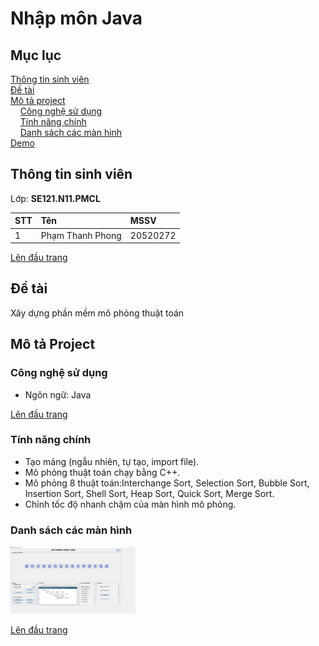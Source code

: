 # Nhập môn Java
<a name="top"><a>
## Mục lục

[Thông tin sinh viên](#info)\
[Đề tài](#topic)\
[Mô tả project](#project)\
&nbsp;&nbsp;&nbsp; [Công nghệ sử dụng](#use)\
&nbsp;&nbsp;&nbsp; [Tính năng chính](#main-feature)\
&nbsp;&nbsp;&nbsp; [Danh sách các màn hình](#screen)\
[Demo](#demo)

## Thông tin sinh viên <a name="info"></a>

Lớp: **SE121.N11.PMCL** 

| STT  | Tên                | MSSV      |
|:-----|:-------------------|:----------|
|  1   |  Phạm Thanh Phong  | 20520272  |

[Lên đầu trang](#top)
## Đề tài <a name="topic"></a>

Xây dựng phần mềm mô phỏng thuật toán

## Mô tả Project <a name="project"></a>

### Công nghệ sử dụng <a name="use"></a>

- Ngôn ngữ: Java

[Lên đầu trang](#top)
### Tính năng chính <a name="main-feature"></a>
- Tạo mảng (ngẫu nhiên, tự tạo, import file).
- Mô phỏng thuật toán chạy bằng C++.
- Mô phỏng 8 thuật toán:Interchange Sort, Selection Sort, Bubble Sort, Insertion Sort, Shell Sort, Heap Sort, Quick Sort, Merge Sort.
- Chỉnh tốc độ nhanh chậm của màn hình mô phỏng.

### Danh sách các màn hình <a name="screen"></a>
<p float="left">
  <img src="./images/Sapxep.PNG" width="200" />
</p>

  
[Lên đầu trang](#top)
